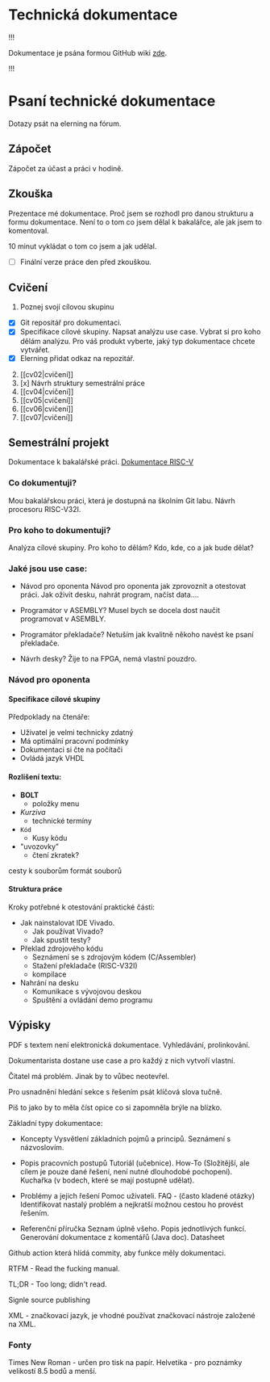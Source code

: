 # Technická dokumentace
!!!

Dokumentace je psána formou GitHub wiki [zde](https://github.com/elPytel/PDO-Psani_technicke_dokumentace/wiki/wiki_main).

!!!

# Psaní technické dokumentace
Dotazy psát na elerning na fórum.

## Zápočet
Zápočet za účast a práci v hodině.

## Zkouška
Prezentace mé dokumentace. Proč jsem se rozhodl pro danou strukturu a formu dokumentace. Není to o tom co jsem dělal k bakalářce, ale jak jsem to komentoval. 

10 minut vykládat o tom co jsem a jak udělal. 

- [ ] Finální verze práce den před zkouškou.

## Cvičení
1. Poznej svojí cílovou skupinu
-  [x] Git repositář pro dokumentaci. 
-  [x] Specifikace cílové skupiny. 
Napsat analýzu use case. Vybrat si pro koho dělám analýzu. Pro váš produkt vyberte, jaký typ dokumentace chcete vytvářet.
-  [x] Elerning přidat odkaz na repozitář. 

2. [[cv02|cvičení]]
3.  [x] Návrh struktury semestrální práce
4. [[cv04|cvičení]]
5. [[cv05|cvičení]]
6. [[cv06|cvičení]]
7. [[cv07|cvičení]]

## Semestrální projekt
Dokumentace k bakalářské práci.
[Dokumentace RISC-V](./README.md)

### Co dokumentuji?
Mou bakalářskou práci, která je dostupná na školním Git labu. Návrh procesoru RISC-V32I.

### Pro koho to dokumentuji?
Analýza cílové skupiny.
Pro koho to dělám?
Kdo, kde, co a jak bude dělat?

### Jaké jsou use case:
- Návod pro oponenta
Návod pro oponenta jak zprovoznit a otestovat práci. 
Jak oživit desku, nahrát program, načíst data....

- Programátor v ASEMBLY?
Musel bych se docela dost naučit programovat v ASEMBLY.

- Programátor překladače? 
Netuším jak kvalitně někoho navést ke psaní překladače.

- Návrh desky?
Žije to na FPGA, nemá vlastní pouzdro. 

### Návod pro oponenta
#### Specifikace cílové skupiny
Předpoklady na čtenáře:
- Uživatel je velmi technicky zdatný
- Má optimální pracovní podmínky
- Dokumentaci si čte na počítači
- Ovládá jazyk VHDL

#### Rozlišení textu:
- **BOLT** 
	- položky menu
- *Kurziva*
	- technické termíny
- `Kód`
	- Kusy kódu 
- "uvozovky"
	- čtení zkratek?

cesty k souborům
formát souborů

#### Struktura práce
Kroky potřebné k otestování praktické části:
- Jak nainstalovat IDE Vivado.
	- Jak používat Vivado?
	- Jak spustit testy?
- Překlad zdrojového kódu
	- Seznámení se s zdrojovým kódem (C/Assembler)
	- Stažení překladače (RISC-V32I)
	- kompilace
- Nahrání na desku
	- Komunikace s vývojovou deskou
	- Spuštění a ovládání demo programu

## Výpisky

PDF s textem není elektronická dokumentace. Vyhledávání, prolinkování.

Dokumentarista dostane use case a pro každý z nich vytvoří vlastní.

Čitatel má problém. Jinak by to vůbec neotevřel. 


Pro usnadnění hledání sekce s řešením psát klíčová slova tučně. 

Piš to jako by to měla číst opice co si zapomněla brýle na blízko. 

Základní typy dokumentace:
- Koncepty 
Vysvětlení základních pojmů a principů. Seznámení s názvoslovím. 

- Popis pracovních postupů
Tutoriál (učebnice).
How-To (Složitější, ale cílem je pouze dané řešení, není nutné dlouhodobé pochopení).
Kuchařka (v bodech, které se mají postupně udělat).

- Problémy a jejich řešení
Pomoc uživateli. FAQ - (často kladené otázky)
Identifikovat nastalý problém a nejkratší možnou cestou ho provést řešením. 

- Referenční příručka
Seznam úplně všeho.
Popis jednotlivých funkcí. Generování dokumentace z komentářů (Java doc).
Datasheet


Github action která hlídá commity, aby funkce měly dokumentaci.

RTFM - Read the fucking manual.

TL;DR - Too long; didn't read. 

Signle source publishing

XML - značkovací jazyk, je vhodné používat značkovací nástroje založené na XML.

### Fonty
Times New Roman - určen pro tisk na papír.
Helvetika - pro poznámky velikostí 8.5 bodů a menší.



